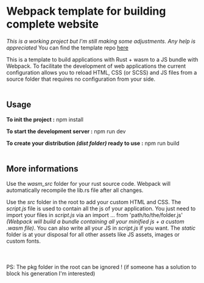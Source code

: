# Webpack template for building complete website
*This is a working project but I'm still making some adjustments. Any help is appreciated*
You can find the template repo <a href="https://github.com/VincentVaxelaire/Rust_to_JS_Template_with_Webpack">here</a>

This is a template to build applications with Rust + wasm to a JS bundle with Webpack.
To facilitate the development of web applications the current configuration allows you to reload HTML, CSS (or SCSS) and JS files from a source folder that requires no configuration from your side.
<br>
<br>

## Usage
**To init the project :** npm install

**To start the development server :** npm run dev

**To create your distribution *(dist folder)* ready to use :** npm run build
<br>
<br>

## More informations
Use the *wasm_src* folder for your rust source code. Webpack will automatically recompile the lib.rs file after all changes. 

Use the *src* folder in the root to add your custom HTML and CSS. The *script.js* file is used to contain all the js of your application. You just need to import your files in *script.js* via an import ... from 'path/to/the/folder.js' *(Webpack will build a bundle containing all your minified js + a custom .wasm file)*. You can also write all your JS in *script.js* if you want. The *static* folder is at your disposal for all other assets like JS assets, images or custom fonts. 
<br>
<br>
<br>
<br>
PS: The pkg folder in the root can be ignored ! (if someone has a solution to block his generation I'm interested)